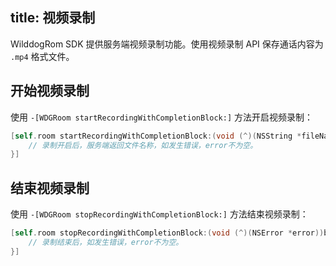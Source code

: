 title: 视频录制
---

WilddogRom SDK 提供服务端视频录制功能。使用视频录制 API 保存通话内容为 `.mp4` 格式文件。

## 开始视频录制

使用 `-[WDGRoom startRecordingWithCompletionBlock:]` 方法开启视频录制：

```objectivec
[self.room startRecordingWithCompletionBlock:(void (^)(NSString *fileName, NSError *error))block {
    // 录制开启后，服务端返回文件名称，如发生错误，error不为空。
}]
```

## 结束视频录制

使用 `-[WDGRoom stopRecordingWithCompletionBlock:]` 方法结束视频录制：

```objectivec
[self.room stopRecordingWithCompletionBlock:(void (^)(NSError *error))block {
    // 录制结束后，如发生错误，error不为空。
}]
```
